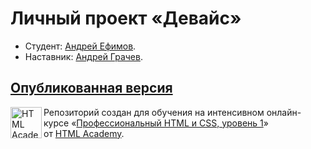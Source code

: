 # Личный проект «Девайс»

* Студент: [Андрей Ефимов](https://up.htmlacademy.ru/htmlcss/20/user/367335).
* Наставник: [Андрей Грачев](https://up.htmlacademy.ru/htmlcss/20/user/252055).

[Опубликованная версия](https://efiand.github.io/device)
---

<a href="https://htmlacademy.ru/intensive/htmlcss"><img align="left" width="50" height="50" alt="HTML Academy" src="https://up.htmlacademy.ru/static/img/intensive/htmlcss/logo-for-github-2.png"></a>

Репозиторий создан для обучения на интенсивном онлайн-курсе «[Профессиональный HTML и CSS, уровень 1](https://htmlacademy.ru/intensive/htmlcss)» от [HTML Academy](https://htmlacademy.ru).
